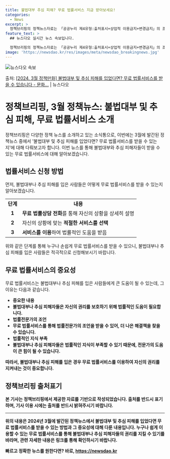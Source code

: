 ```yaml
---
title: 불법대부 추심 피해? 무료 법률서비스 지금 받아보세요!
categories:
  - News
excerpt: >
  정책브리핑의 정책뉴스자료는 「공공누리 제4유형:출처표시+상업적 이용금지+변경금지」의 조건에 따라 자유롭게 이…
feature_text: >
  ## 뉴스다오 실시간 뉴스 속보입니다.

  정책브리핑의 정책뉴스자료는 「공공누리 제4유형:출처표시+상업적 이용금지+변경금지」의 조건에 따라 자유롭게 이…
image: 'https://newsdao.kr/res/images/meta/newsdao_breakingnews.jpg'
---
```


![뉴스다오 속보](https://newsdao.kr/res/images/meta/newsdao_breakingnews.jpg)

<p>출처: <a href="https://newsdao.kr/3282" rel="dofollow">[2024. 3월 정책만화] 불법대부 및 추심 피해를 입었다면? 무료 법률서비스를 받을 수 있습니다 - 문화…</a> | 뉴스다오</p>

<h1>정책브리핑, 3월 정책뉴스: 불법대부 및 추심 피해, 무료 법률서비스 소개</h1>

<p data-ke-size="size16">정책브리핑은 다양한 정책 뉴스를 소개하고 있는 소식통으로, 이번에는 3월에 발간된 정책뉴스 중에서 '불법대부 및 추심 피해를 입었다면? 무료 법률서비스를 받을 수 있는지'에 대해 다뤄보고자 합니다. 이번 뉴스를 통해 불법대부와 추심 피해자들이 받을 수 있는 무료 법률서비스에 대해 알아보겠습니다.</p>

<h2 data-ke-size="size26">법률서비스 신청 방법</h2>
<p data-ke-size="size16">먼저, 불법대부나 추심 피해를 입은 사람들은 어떻게 무료 법률서비스를 받을 수 있는지 알아보겠습니다.</p>

<table>
	<tr>
		<td style="text-align: center; height: 17px;"><b>단계</b></td>
		<td style="text-align: center; height: 17px;"><b>내용</b></td>
	</tr>
	<tr>
		<td style="text-align: center; height: 17px;"><b>1</b></td>
		<td><b>무료 법률상담 전화</b>를 통해 자신의 상황을 상세히 설명</td>
	</tr>
	<tr>
		<td style="text-align: center; height: 17px;"><b>2</b></td>
		<td>자신의 상황에 맞는 <b>적절한 서비스를 선택</b></td>
	</tr>
	<tr>
		<td style="text-align: center; height: 17px;"><b>3</b></td>
		<td><b>서비스를 이용</b>하여 법률적인 도움을 받음</td>
	</tr>
</table>
<p data-ke-size="size16">위와 같은 단계를 통해 누구나 손쉽게 무료 법률서비스를 받을 수 있으니, 불법대부나 추심 피해를 입은 사람들은 적극적으로 신청해보시기 바랍니다.</p>

<h2 data-ke-size="size26">무료 법률서비스의 중요성</h2>
<p data-ke-size="size16">무료 법률서비스는 불법대부나 추심 피해를 입은 사람들에게 큰 도움이 될 수 있는데, 그 이유는 다음과 같습니다.</p>

<ul>
	<li><b>중요한 내용</li>
	<li>불법대부나 추심 피해자들은 자신의 권리를 보호하기 위해 법률적인 도움이 필요합니다.</li>
	<li><b>법률전문가의 조언</b></li>
	<li>무료 법률서비스를 통해 법률전문가의 조언을 받을 수 있어, 더 나은 해결책을 찾을 수 있습니다.</li>
	<li><b>법률적인 지식 부족</b></li>
	<li>불법대부나 추심 피해자들은 법률적인 지식이 부족할 수 있기 때문에, 전문가의 도움이 큰 힘이 될 수 있습니다.</li>
</ul>

<p data-ke-size="size16">따라서, 불법대부나 추심 피해를 입은 경우 무료 법률서비스를 이용하여 자신의 권리를 지켜내는 것이 중요합니다.</p>

<h2 data-ke-size="size26">정책브리핑 출처표기</h2>
<p data-ke-size="size16">본 기사는 정책브리핑에서 제공한 자료를 기반으로 작성되었습니다. 출처를 반드시 표기하며, 기사 이용 시에는 출처를 반드시 밝혀주시기 바랍니다.</p>

<hr>

<p data-ke-size="size16">위의 내용은 2024년 3월에 발간된 정책뉴스에서 불법대부 및 추심 피해를 입었다면 무료 법률서비스를 받을 수 있는 방법과 그 중요성에 대해 다룬 내용입니다. 누구나 쉽게 이용할 수 있는 무료 법률서비스를 통해 불법대부나 추심 피해자들의 권리를 지킬 수 있기를 바라며, 관련 자세한 내용은 링크를 통해 확인하시기 바랍니다.</p> 

빠르고 정확한 뉴스를 원한다면? 바로, <a href="https://newsdao.kr" rel="dofollow">https://newsdao.kr</a>


